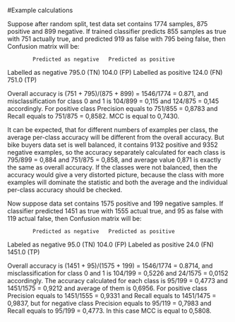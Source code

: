 #Example calculations

Suppose after random split, test data set contains 1774 samples, 875 positive and 899 negative. 
If trained classifier predicts 855 samples as true with 751 actually true, and predicted 919 as false with 795 being false, then Confusion matrix will be:

			Predicted as negative	Predicted as positive
Labelled as negative 	795.0  	(TN)		104.0  (FP)
Labelled as positive	124.0  	(FN)		751.0  (TP)

Overall accuracy is (751 + 795)/(875 + 899) = 1546/1774 = 0.871, and misclassification for class 0 and 1 is 104/899 = 0,115 and 124/875 = 0,145 accordingly. 
For positive class Precision equals to 751/855 = 0,8783 and Recall equals to 751/875 = 0,8582. 
MCC is equal to 0,7430.

It can be expected, that for different numbers of examples per class, the average per-class accuracy will be different from the overall accuracy. 
But bike buyers data set is well balanced, it contains 9132 positive and 9352 negative examples, so the accuracy separately calculated for each class is 795/899 = 0,884 and 751/875 = 0,858, and average value 0,871 is exactly the same as overall accuracy.
If the classes were not balanced, then the accuracy would give a very distorted picture, because the class with more examples will dominate the statistic and both the average and the individual per-class accuracy should be checked. 

Now suppose data set contains 1575 positive and 199 negative samples. 
If classifier predicted 1451 as true with 1555 actual true, and 95 as false with 119 actual false, then Confusion matrix will be:

			Predicted as negative	Predicted as positive
Labeled as negative 	95.0  (TN)			104.0  (FP)
Labeled as positive	24.0  (FN)			1451.0  (TP)

Overall accuracy is (1451 + 95)/(1575 + 199) = 1546/1774 = 0.8714, and misclassification for class 0 and 1 is 104/199 = 0,5226 and 24/1575 = 0,0152 accordingly. 
The accuracy calculated for each class is 95/199 = 0,4773 and 1451/1575 = 0,9212 and average of them is 0,6956. For positive class Precision equals to 1451/1555 = 0,9331 and Recall equals to 1451/1475 = 0,9837, but for negative class Precision equals to 95/119 = 0,7983 and Recall equals to 95/199 = 0,4773. 
In this case MCC is equal to 0,5808.
